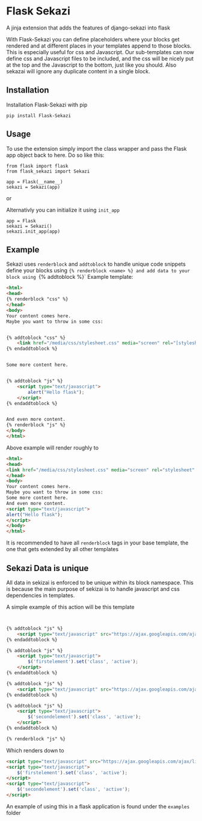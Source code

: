 # Flask Sekazi

A jinja extension that adds the features of
django-sekazi into flask

With Flask-Sekazi you can define placeholders where your blocks get rendered and at different places in your templates append to those blocks. This is especially useful for css and Javascript. Our sub-templates can now define css and Javascript files to be included, and the css will be nicely put at the top and the Javascript to the bottom, just like you should. Also sekazai will ignore any duplicate content in a single block.

## Installation

Installation Flask-Sekazi with pip
```
pip install Flask-Sekazi
```

## Usage

To use the extension simply import the class wrapper and pass the Flask app object back to here. Do so like this:
```
from flask import flask
from flask_sekazi import Sekazi

app = Flask(__name__)
sekazi = Sekazi(app)
```
or

Alternativly you can initialize it using `init_app`
```
app = Flask
sekazi = Sekazi()
sekazi.init_app(app)
```

## Example 

Sekazi uses `renderblock` and `addtoblock` to handle unique code snippets define your blocks using `{% renderblock <name> %} and add data to your block using `{% addtoblock <name> %}` 
Example template:
```html
<html>
<head>
{% renderblock "css" %}
</head>
<body>
Your content comes here.
Maybe you want to throw in some css:


{% addtoblock "css" %}
    <link href="/media/css/stylesheet.css" media="screen" rel="[stylesheet](stylesheet)" type="text/css" />
{% endaddtoblock %}


Some more content here.


{% addtoblock "js" %}
    <script type="text/javascript">
        alert("Hello flask");
    </script>
{% endaddtoblock %}


And even more content.
{% renderblock "js" %}
</body>
</html>
```
Above example will render roughly to 
```html
<html>
<head>
<link href="/media/css/stylesheet.css" media="screen" rel="stylesheet" type="text/css" />
</head>
<body>
Your content comes here.
Maybe you want to throw in some css:
Some more content here.
And even more content.
<script type="text/javascript">
alert("Hello flask");
</script>
</body>
</html>
```

It is recommended to have all `renderblock` tags in your base template, the one that gets extended by all other templates

## Sekazi Data is unique

All data in sekizai is enforced to be unique within its block namespace. This is because the main purpose of sekizai is to handle javascript and css dependencies in templates.

A simple example of this action will be this template
```html


{% addtoblock "js" %}
    <script type="text/javascript" src="https://ajax.googleapis.com/ajax/libs/mootools/1.3.0/mootools-yui-compressed.js"></script>
{% endaddtoblock %}

{% addtoblock "js" %}
    <script type="text/javascript">
        $('firstelement').set('class', 'active');
    </script>
{% endaddtoblock %}

{% addtoblock "js" %}
    <script type="text/javascript" src="https://ajax.googleapis.com/ajax/libs/mootools/1.3.0/mootools-yui-compressed.js"></script>
{% endaddtoblock %}

{% addtoblock "js" %}
    <script type="text/javascript">
        $('secondelement').set('class', 'active');
    </script>
{% endaddtoblock %}

{% renderblock "js" %}
```
Which renders down to
```html
<script type="text/javascript" src="https://ajax.googleapis.com/ajax/libs/mootools/1.3.0/mootools-yui-compressed.js"></script>
<script type="text/javascript">
    $('firstelement').set('class', 'active');
</script>
<script type="text/javascript">
    $('secondelement').set('class', 'active');
</script>
```

An example of using this in a flask application is found under the `examples` folder

